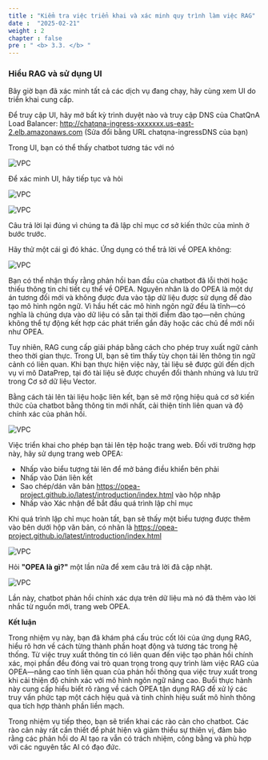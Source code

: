 ```yaml
---
title : "Kiểm tra việc triển khai và xác minh quy trình làm việc RAG"
date :  "2025-02-21" 
weight : 2 
chapter : false
pre : " <b> 3.3. </b> "
---
```

### Hiểu RAG và sử dụng UI
Bây giờ bạn đã xác minh tất cả các dịch vụ đang chạy, hãy cùng xem UI do triển khai cung cấp.

Để truy cập UI, hãy mở bất kỳ trình duyệt nào và truy cập DNS của ChatQnA Load Balancer: http://chatqna-ingress-xxxxxxx.us-east-2.elb.amazonaws.com (Sửa đổi bằng URL chatqna-ingressDNS của bạn)

Trong UI, bạn có thể thấy chatbot tương tác với nó

![VPC](10000/images/2/image052.png)

Để xác minh UI, hãy tiếp tục và hỏi

![VPC](10000/images/2/image053.png)

![VPC](10000/images/2/image054.png)

Câu trả lời lại đúng vì chúng ta đã lập chỉ mục cơ sở kiến ​​thức của mình ở bước trước.

Hãy thử một cái gì đó khác. Ứng dụng có thể trả lời về OPEA không:

![VPC](10000/images/2/image055.png)

Bạn có thể nhận thấy rằng phản hồi ban đầu của chatbot đã lỗi thời hoặc thiếu thông tin chi tiết cụ thể về OPEA. Nguyên nhân là do OPEA là một dự án tương đối mới và không được đưa vào tập dữ liệu được sử dụng để đào tạo mô hình ngôn ngữ. Vì hầu hết các mô hình ngôn ngữ đều là tĩnh—có nghĩa là chúng dựa vào dữ liệu có sẵn tại thời điểm đào tạo—nên chúng không thể tự động kết hợp các phát triển gần đây hoặc các chủ đề mới nổi như OPEA.

Tuy nhiên, RAG cung cấp giải pháp bằng cách cho phép truy xuất ngữ cảnh theo thời gian thực. Trong UI, bạn sẽ tìm thấy tùy chọn tải lên thông tin ngữ cảnh có liên quan. Khi bạn thực hiện việc này, tài liệu sẽ được gửi đến dịch vụ vi mô DataPrep, tại đó tài liệu sẽ được chuyển đổi thành nhúng và lưu trữ trong Cơ sở dữ liệu Vector.

Bằng cách tải lên tài liệu hoặc liên kết, bạn sẽ mở rộng hiệu quả cơ sở kiến ​​thức của chatbot bằng thông tin mới nhất, cải thiện tính liên quan và độ chính xác của phản hồi.

![VPC](10000/images/4.s3/image057.png)

Việc triển khai cho phép bạn tải lên tệp hoặc trang web. Đối với trường hợp này, hãy sử dụng trang web OPEA:

+ Nhấp vào biểu tượng tải lên để mở bảng điều khiển bên phải
+ Nhấp vào Dán liên kết
+ Sao chép/dán văn bản https://opea-project.github.io/latest/introduction/index.html vào hộp nhập
+ Nhấp vào Xác nhận để bắt đầu quá trình lập chỉ mục

Khi quá trình lập chỉ mục hoàn tất, bạn sẽ thấy một biểu tượng được thêm vào bên dưới hộp văn bản, có nhãn là https://opea-project.github.io/latest/introduction/index.html

![VPC](10000/images/4.s3/image058.png)

Hỏi **"OPEA là gì?"** một lần nữa để xem câu trả lời đã cập nhật.

![VPC](10000/images/4.s3/image059.png)

Lần này, chatbot phản hồi chính xác dựa trên dữ liệu mà nó đã thêm vào lời nhắc từ nguồn mới, trang web OPEA.

**Kết luận**

Trong nhiệm vụ này, bạn đã khám phá cấu trúc cốt lõi của ứng dụng RAG, hiểu rõ hơn về cách từng thành phần hoạt động và tương tác trong hệ thống. Từ việc truy xuất thông tin có liên quan đến việc tạo phản hồi chính xác, mọi phần đều đóng vai trò quan trọng trong quy trình làm việc RAG của OPEA—nâng cao tính liên quan của phản hồi thông qua việc truy xuất trong khi cải thiện độ chính xác với mô hình ngôn ngữ nâng cao. Buổi thực hành này cung cấp hiểu biết rõ ràng về cách OPEA tận dụng RAG để xử lý các truy vấn phức tạp một cách hiệu quả và tinh chỉnh hiệu suất mô hình thông qua tích hợp thành phần liền mạch.

Trong nhiệm vụ tiếp theo, bạn sẽ triển khai các rào cản cho chatbot. Các rào cản này rất cần thiết để phát hiện và giảm thiểu sự thiên vị, đảm bảo rằng các phản hồi do AI tạo ra vẫn có trách nhiệm, công bằng và phù hợp với các nguyên tắc AI có đạo đức.